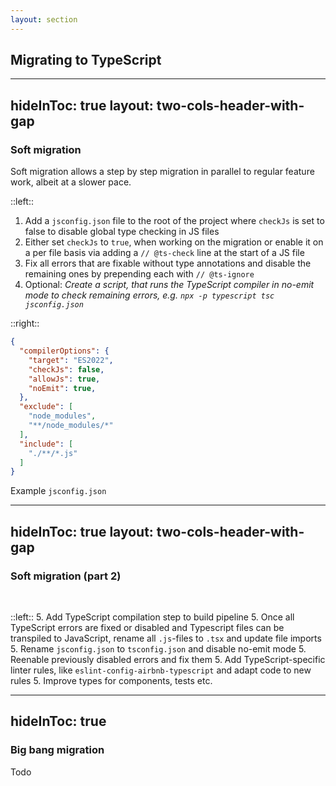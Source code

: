 ```yaml
---
layout: section
---
```


## Migrating to TypeScript

---
hideInToc: true
layout: two-cols-header-with-gap
---

### Soft migration

Soft migration allows a step by step migration in parallel to regular feature work, albeit at a slower pace.

::left::

1. Add a `jsconfig.json` file to the root of the project where `checkJs` is set to false to disable global type checking in JS files
1. Either set `checkJs` to `true`, when working on the migration or enable it on a per file basis via adding a `// @ts-check` line at the start of a JS file
1. Fix all errors that are fixable without type annotations and disable the remaining ones by prepending each with `// @ts-ignore`
1. Optional: *Create a script, that runs the TypeScript compiler in no-emit mode to check remaining errors, e.g. `npx -p typescript tsc jsconfig.json`*

::right::

```json
{
  "compilerOptions": {
    "target": "ES2022",
    "checkJs": false,
    "allowJs": true,
    "noEmit": true,
  },
  "exclude": [
    "node_modules",
    "**/node_modules/*"
  ],
  "include": [
    "./**/*.js"
  ]
}
```

Example `jsconfig.json`

---
hideInToc: true
layout: two-cols-header-with-gap
---

### Soft migration (part 2)

&nbsp;

::left::
5. Add TypeScript compilation step to build pipeline
5. Once all TypeScript errors are fixed or disabled and Typescript files can be transpiled to JavaScript, rename all `.js`-files to `.tsx` and update file imports
5. Rename `jsconfig.json` to `tsconfig.json` and disable no-emit mode
5. Reenable previously disabled errors and fix them
5. Add TypeScript-specific linter rules, like `eslint-config-airbnb-typescript` and adapt code to new rules
5. Improve types for components, tests etc.

---
hideInToc: true
---

### Big bang migration

Todo
